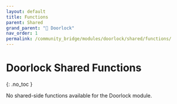 ```yaml
---
layout: default
title: Functions
parent: Shared
grand_parent: "🚪 Doorlock"
nav_order: 1
permalink: /community_bridge/modules/doorlock/shared/functions/
---
```


# Doorlock Shared Functions
{: .no_toc }

No shared-side functions available for the Doorlock module.